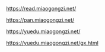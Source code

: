 https://read.miaogongzi.net/

https://pan.miaogongzi.net/

https://yuedu.miaogongzi.net/

https://yuedu.miaogongzi.net/gx.html

